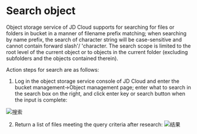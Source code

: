 # Search object

Object storage service of JD Cloud supports for searching for files or folders in bucket in a manner of filename prefix matching; when searching by name prefix, the search of character string will be case-sensitive and cannot contain forward slash'/ 'character. The search scope is limited to the root level of the current object or to objects in the current folder (excluding subfolders and the objects contained therein).

Action steps for search are as follows:

1. Log in the object storage service console of JD Cloud and enter the bucket management->Object management page; enter what to search in the search box on the right, and click enter key or search button when the input is complete:

![搜索](https://github.com/jdcloudcom/cn/blob/edit/image/Object-Storage-Service/OSS-045.png)

2. Return a list of files meeting the query criteria after research:
![结果](https://github.com/jdcloudcom/cn/blob/edit/image/Object-Storage-Service/OSS-046.png)
